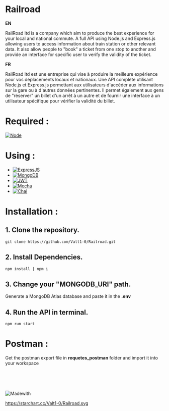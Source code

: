 <a name="readme-top"></a>

# Railroad

**EN**

RailRoad ltd is a company which aim to produce the best experience for your local and national commute.
A full API using Node.js and Express.js allowing users to access information about train station or other relevant data.
It also allow people to "book" a ticket from one stop to another and provide an interface for specific user to verify the validity of the ticket.

**FR**

RailRoad ltd est une entreprise qui vise à produire la meilleure expérience pour vos déplacements locaux et nationaux.
Une API complète utilisant Node.js et Express.js permettant aux utilisateurs d'accéder aux informations sur la gare ou à d'autres données pertinentes.
Il permet également aux gens de "réserver" un billet d'un arrêt à un autre et de fournir une interface à un utilisateur spécifique pour vérifier la validité du billet.

# Required :

[![Node][Node.js]][Node-url]


# Using :


* [![ExpressJS][Express]][Express-url]
* [![MongoDB][MongoDB]][MongoDB-url]
* [![JWT][JWT]][JWT-url]
* [![Mocha][Mocha]][Mocha-url]
* [![Chai][Chai]][Chai-url]

# Installation :
## 1. Clone the repository.
```
git clone https://github.com/Valt1-0/Railroad.git
```

## 2. Install Dependencies.
```
npm install | npm i
```

## 3. Change your "MONGODB_URI" path.
Generate a MongoDB Atlas database and paste it in the **.env**

## 4. Run the API in terminal.
```
npm run start
```

# Postman :
Get the postman export file in **requetes_postman** folder and import it into your workspace

<br/>
<br/>
<br/>

![Madewith][Madewith]



https://starchart.cc/Valt1-0/Railroad.svg


[Node.js]: https://img.shields.io/badge/Node.js-43853D?style=for-the-badge&logo=node.js&logoColor=white
[Node-url]: https://nodejs.org/fr/

[Express]: https://img.shields.io/badge/Express.js-404D59?style=for-the-badge
[Express-url]: https://expressjs.com/fr/

[MongoDB]: https://img.shields.io/badge/MongoDB-4EA94B?style=for-the-badge&logo=mongodb&logoColor=white
[MongoDB-url]: https://www.mongodb.com/

[JWT]:https://img.shields.io/badge/json%20web%20tokens-323330?style=for-the-badge&logo=json-web-tokens&logoColor=pink
[JWT-url]: https://jwt.io/introduction

[Mocha]: https://img.shields.io/badge/mocha.js-323330?style=for-the-badge&logo=mocha&logoColor=Brown
[Mocha-url]: https://mochajs.org/

[Chai]: https://img.shields.io/badge/chai.js-323330?style=for-the-badge&logo=chai&logoColor=red
[Chai-url]: https://www.chaijs.com/

[Madewith]:http://ForTheBadge.com/images/badges/built-with-love.svg